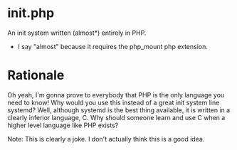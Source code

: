 # init.php
An init system written (almost*) entirely in PHP.

 * I say "almost" because it requires the php_mount php extension.

# Rationale
Oh yeah, I'm gonna prove to everybody that PHP is the only language 
you need to know! 
Why would you use this instead of a great init system line systemd? 
Well, although systemd is the best thing available, it is written in 
a clearly inferior language, C. Why should someone learn and use C when 
a higher level language like PHP exists?

Note: This is clearly a joke. I don't actually think this is a good 
idea.
